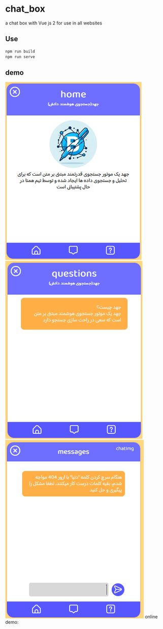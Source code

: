 # chat_box
a chat box with Vue js 2 for use in all websites

## Use
```powershell
npm run build
npm run serve
```

## demo
![picture 1](./readme_pictures/1.png)
![picture 2](./readme_pictures/2.png)
![picture 3](./readme_pictures/3.png)
online demo: 